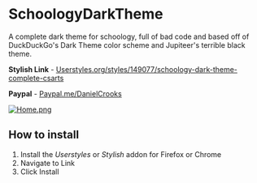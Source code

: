 # SchoologyDarkTheme

A complete dark theme for schoology, full of bad code and based off of DuckDuckGo's Dark Theme color scheme and Jupiteer's terrible black theme.

**Stylish Link** - [Userstyles.org/styles/149077/schoology-dark-theme-complete-csarts](https://userstyles.org/styles/149077/schoology-dark-theme-complete-csarts)

**Paypal** - [Paypal.me/DanielCrooks](https://www.Paypal.me/DanielCrooks)

[![Home.png](https://s14.postimg.org/ngxvbfu29/Home.png)](https://postimg.org/image/8xqqa10x9/)

## How to install
1. Install the _Userstyles_ or _Stylish_ addon for Firefox or Chrome
2. Navigate to Link
3. Click Install
